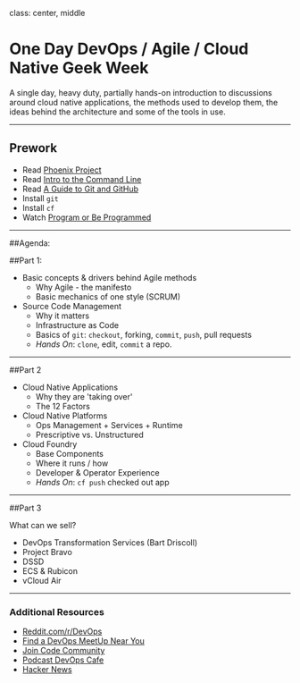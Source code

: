 class: center, middle

# One Day DevOps / Agile / Cloud Native Geek Week

A single day, heavy duty, partially hands-on introduction to discussions around cloud native applications, the methods used to develop them, the ideas behind the architecture and some of the tools in use.

---

## Prework

* Read [Phoenix Project](http://itrevolution.com/books/phoenix-project-devops-book/)
* Read [Intro to the Command Line](https://www.gotealeaf.com/books/command_line)
* Read [A Guide to Git and GitHub](https://www.gotealeaf.com/books/git)
* Install `git`
* Install `cf`
* Watch [Program or Be Programmed](https://www.youtube.com/watch?v=imV3pPIUy1k)



---

##Agenda:

##Part 1:

* Basic concepts & drivers behind Agile methods
  * Why Agile - the manifesto
  * Basic mechanics of one style (SCRUM)
* Source Code Management
  * Why it matters
  * Infrastructure as Code
  * Basics of `git`:  `checkout`, forking, `commit`, `push`, pull requests
  * *Hands On*: `clone`, edit, `commit` a repo.

---

##Part 2

* Cloud Native Applications
  * Why they are 'taking over'
  * The 12 Factors
* Cloud Native Platforms
  * Ops Management + Services + Runtime
  * Prescriptive vs. Unstructured
* Cloud Foundry
  * Base Components
  * Where it runs / how
  * Developer & Operator Experience
  * *Hands On*: `cf push` checked out app

---

##Part 3

What can we sell?

* DevOps Transformation Services (Bart Driscoll)
* Project Bravo
* DSSD
* ECS & Rubicon
* vCloud Air

---

### Additional Resources

* [Reddit.com/r/DevOps](https://www.reddit.com/r/DevOps)
* [Find a DevOps MeetUp Near You](http://www.meetup.com/find/?allMeetups=false&keywords=DevOps&radius=Infinity)
* [Join Code Community](http://blog.emccode.com/2015/07/10/the-codecommunity-is-open-for-business)
* [Podcast DevOps Cafe](http://devopscafe.org)
* [Hacker News](https://news.ycombinator.com)
